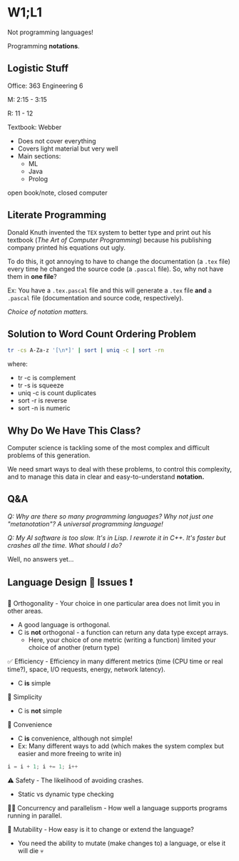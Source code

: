 # W1;L1

Not programming languages!

Programming **notations**.

## Logistic Stuff

Office: 363 Engineering 6

M: 2:15 - 3:15

R: 11 - 12



Textbook: Webber

- Does not cover everything
- Covers light material but very well
- Main sections: 
  - ML
  - Java
  - Prolog



open book/note, closed computer

## Literate Programming

Donald Knuth invented the `TEX` system to better type and print out his textbook (*The Art of Computer Programming*) because his publishing company printed his equations out ugly.

To do this, it got annoying to have to change the documentation (a `.tex` file) every time he changed the source code (a `.pascal` file). So, why not have them in **one file**?

Ex: You have a `.tex.pascal` file and this will generate a `.tex` file **and** a `.pascal` file (documentation and source code, respectively).



*Choice of notation matters.*



## Solution to Word Count Ordering Problem

```bash
tr -cs A-Za-z '[\n*]' | sort | uniq -c | sort -rn
```

where:

- tr -c is complement
- tr -s is squeeze
- uniq -c is count duplicates
- sort -r is reverse
- sort -n is numeric

## Why Do We Have This Class?

Computer science is tackling some of the most complex and difficult problems of this generation.

We need smart ways to deal with these problems, to control this complexity, and to manage this data in clear and easy-to-understand **notation.**

## Q&A

*Q: Why are there so many programming languages? Why not just one "metanotation"? A universal programming language!*



*Q: My AI software is too slow. It's in Lisp. I rewrote it in C++. It's faster but crashes all the time. What should I do?*



Well, no answers yet...

## Language Design :art: Issues :heavy_exclamation_mark:

:diamond_shape_with_a_dot_inside: Orthogonality - Your choice in one particular area does not limit you in other areas. 

- A good language is orthogonal.
- C is **not** orthogonal - a function can return any data type except arrays. 
  - Here, your choice of one metric (writing a function) limited your choice of another (return type)



:white_check_mark: Efficiency - Efficiency in many different metrics (time (CPU time or real time?), space, I/O requests, energy, network latency).

- C **is** simple



:tanabata_tree: Simplicity

- C is **not** simple



:icecream: Convenience

- C **is** convenience, although not simple!
- Ex: Many different ways to add (which makes the system complex but easier and more freeing to write in)

```c
i = i + 1; i += 1; i++
```



:warning: Safety - The likelihood of avoiding crashes.

- Static vs dynamic type checking



:running_man: Concurrency and parallelism - How well a language supports programs running in parallel.



:ocean: Mutability - How easy is it to change or extend the language?

- You need the ability to mutate (make changes to) a language, or else it will die :skull:


